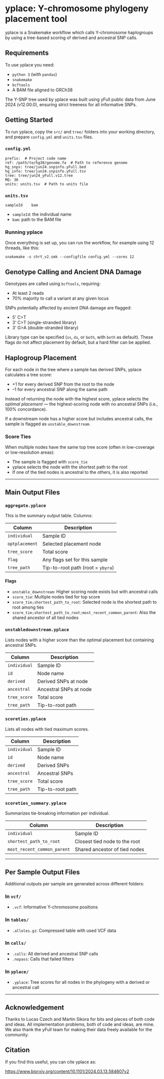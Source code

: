 # yplace: Y-chromosome phylogeny placement tool

yplace is a Snakemake workflow which calls Y-chromosome haplogroups by using a tree-based scoring of derived and ancestral SNP calls.



## Requirements

To use yplace you need:

- `python 3` (with `pandas`)
- `snakemake`
- `bcftools`
- A BAM file aligned to GRCh38

The Y-SNP tree used by yplace was built using yFull public data from June 2024 (v12.00.0), ensuring strict treeness for all informative SNPs.

## Getting Started

To run yplace, copy the `src/` and `tree/` folders into your working directory, and prepare `config.yml` and `units.tsv` files.

### `config.yml`

```
prefix:  # Project code name
ref: /path/to/hg38/genome.fa  # Path to reference genome
hg_snps: tree/jun24.snpinfo.yFull.bed
hg_info: tree/jun24.snpinfo.yFull.tsv
tree: tree/jun24_yFull.v12.tree
MQ: 30
units: units.tsv  # Path to units file
```

### `units.tsv`

```
sampleId    bam
```

- `sampleId`: the individual name  
- `bam`: path to the BAM file

### Running yplace

Once everything is set up, you can run the workflow, for example using 12 threads, like this:

```
snakemake -s chrY_v2.smk --configfile config.yml --cores 12
```


## Genotype Calling and Ancient DNA Damage

Genotypes are called using `bcftools`, requiring:

- At least 2 reads
- 70% majority to call a variant at any given locus

SNPs potentially affected by ancient DNA damage are flagged:

- 5' C>T
- 3' C>T (single-stranded library)
- 3' G>A (double-stranded library)

Library type can be specified (`ss`, `ds`, or `both`, with `both` as default). These flags do not affect placement by default, but a hard filter can be applied.



## Haplogroup Placement

For each node in the tree where a sample has derived SNPs, yplace calculates a tree score:

- +1 for every derived SNP from the root to the node
- –1 for every ancestral SNP along the same path

Instead of returning the node with the highest score, yplace selects the *optimal placement* — the highest-scoring node with no ancestral SNPs (i.e., 100% concordance).

If a downstream node has a higher score but includes ancestral calls, the sample is flagged as `unstable_downstream`.

### Score Ties

When multiple nodes have the same top tree score (often in low-coverage or low-resolution areas):

- The sample is flagged with `score_tie`
- yplace selects the node with the shortest path to the root
- If one of the tied nodes is ancestral to the others, it is also reported

---

## Main Output Files

### `aggregate.yplace`

This is the summary output table. Columns:

| Column | Description |
|--------|-------------|
| `individual` | Sample ID |
| `optplacement` | Selected placement node |
| `tree_score` | Total score |
| `flag` | Any flags set for this sample |
| `tree_path` | Tip-to-root path (root = `ybyra`) |

#### Flags

- `unstable_downstream`: Higher scoring node exists but with ancestral calls
- `score_tie`: Multiple nodes tied for top score
- `score_tie;shortest_path_to_root`: Selected node is the shortest path to root among ties
- `score_tie;shortest_path_to_root;most_recent_common_parent`: Also the shared ancestor of all tied nodes



### `unstabledownstream.yplace`

Lists nodes with a higher score than the optimal placement but containing ancestral SNPs.

| Column | Description |
|--------|-------------|
| `individual` | Sample ID |
| `id` | Node name |
| `derived` | Derived SNPs at node |
| `ancestral` | Ancestral SNPs at node |
| `tree_score` | Total score |
| `tree_path` | Tip-to-root path |



### `scoreties.yplace`

Lists all nodes with tied maximum scores.

| Column | Description |
|--------|-------------|
| `individual` | Sample ID |
| `id` | Node name |
| `derived` | Derived SNPs |
| `ancestral` | Ancestral SNPs |
| `tree_score` | Total score |
| `tree_path` | Tip-to-root path |



### `scoreties_summary.yplace`

Summarizes tie-breaking information per individual.

| Column | Description |
|--------|-------------|
| `individual` | Sample ID |
| `shortest_path_to_root` | Closest tied node to the root |
| `most_recent_common_parent` | Shared ancestor of tied nodes |

---

## Per Sample Output Files

Additional outputs per sample are generated across different folders:

### In `vcf/`

- `.vcf`: Informative Y-chromosome positions

### In `tables/`

- `.alleles.gz`: Compressed table with used VCF data

### In `calls/`

- `.calls`: All derived and ancestral SNP calls
- `.nopass`: Calls that failed filters

### In `yplace/`

- `.yplace`: Tree scores for all nodes in the phylogeny with a derived or ancestral call

---

## Acknowledgement

Thanks to Lucas Czech and Martin Sikora for bits and pieces of both code and ideas. All implementation problems, both of code and ideas, are mine. We also thank the yFull team for making their data freely available for the community.

## Citation

If you find this useful, you can cite yplace as:


https://www.biorxiv.org/content/10.1101/2024.03.13.584607v2




